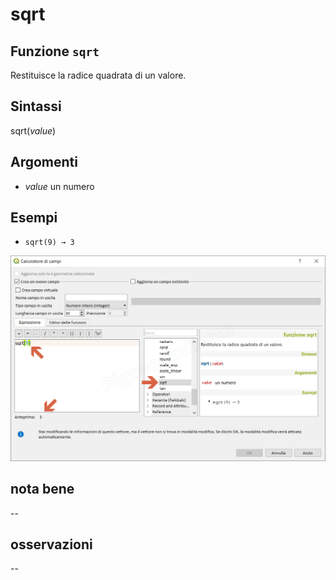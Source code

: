 # sqrt

## Funzione `sqrt`

Restituisce la radice quadrata di un valore.

## Sintassi

sqrt\(_value_\)

## Argomenti

* _value_ un numero

## Esempi

* `sqrt(9) → 3`

![](../../../.gitbook/assets/sqrt1%20%281%29.png)

## nota bene

--

## osservazioni

--

